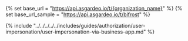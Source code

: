 {% set base_url = "https://api.asgardeo.io/t/{organization_name}" %}
{% set base_url_sample = "https://api.asgardeo.io/t/bifrost" %}

{% include "../../../../../includes/guides/authorization/user-impersonation/user-impersonation-via-business-app.md" %}
